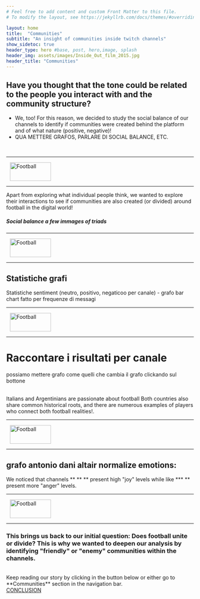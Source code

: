 ```yaml
---
# Feel free to add content and custom Front Matter to this file.
# To modify the layout, see https://jekyllrb.com/docs/themes/#overriding-theme-defaults

layout: home
title:  "Communities"
subtitle: "An insight of communities inside twitch channels"
show_sidetoc: true
header_type: hero #base, post, hero,image, splash
header_img: assets/images/Inside_Out_film_2015.jpg
header_title: "Communities"
---
```


## Have you thought that the tone could be related to the people you interact with and the community structure?   
 - We, too! For this reason, we decided to study the social balance of our channels to identify if communities were created behind the platform and of what nature (positive, negative)!
 - QUA METTERE GRAFOS, PARLARE DI SOCIAL BALANCE, ETC.
<br>

<div class="d-flex align-items-center my-4">
  <hr class="flex-grow-1">
  <img src="{{ '/assets/images/separator.png' | relative_url }}" alt="Football" style="width: 110px; height: 50px; margin: 0 10px;">
  <hr class="flex-grow-1">
</div>

Apart from exploring what individual people think, we wanted to explore their interactions to see if communities are also created (or divided) around football in the digital world!<br>
##### Social balance a few immages of triads

<div class="d-flex align-items-center my-4">
  <hr class="flex-grow-1">
  <img src="{{ '/assets/images/separator.png' | relative_url }}" alt="Football" style="width: 110px; height: 50px; margin: 0 10px;">
  <hr class="flex-grow-1">
</div>

## Statistiche grafi
Statistiche sentiment (neutro, positivo, negaticoo per canale) - grafo bar chart fatto per frequenze di messagi

<div class="d-flex align-items-center my-4">
  <hr class="flex-grow-1">
  <img src="{{ '/assets/images/separator.png' | relative_url }}" alt="Football" style="width: 110px; height: 50px; margin: 0 10px;">
  <hr class="flex-grow-1">
</div>


# Raccontare i risultati per canale 


possiamo mettere grafo come quelli che cambia il grafo clickando sul bottone

<br>Italians and Argentinians are passionate about football 
Both countries also share common historical roots, and there are numerous examples of players who connect both football realities!.
<div class="d-flex align-items-center my-4">
  <hr class="flex-grow-1">
  <img src="{{ '/assets/images/separator.png' | relative_url }}" alt="Football" style="width: 110px; height: 50px; margin: 0 10px;">
  <hr class="flex-grow-1">
</div>

## grafo antonio dani altair normalize emotions: 

We noticed that channels ** ** ** present high "joy" levels while like *** ** present more "anger" levels. 


<div class="d-flex align-items-center my-4">
  <hr class="flex-grow-1">
  <img src="{{ '/assets/images/separator.png' | relative_url }}" alt="Football" style="width: 110px; height: 50px; margin: 0 10px;">
  <hr class="flex-grow-1">
</div>

### This brings us back to our initial question: Does football unite or divide? This is why we wanted to deepen our analysis by identifying "friendly" or "enemy" communities within the channels.
<br>
Keep reading our story by clicking in the button below or either go to **Communities** section in the navigation bar.

<div class="container mt-3">
    <div class="row justify-content-center">
        <div class="col-auto">
            <!-- NEXT PAGE BUTTON -->
            <a href="#next-section" class="btn btn-primary">CONCLUSION</a>
        </div>
    </div>
</div>